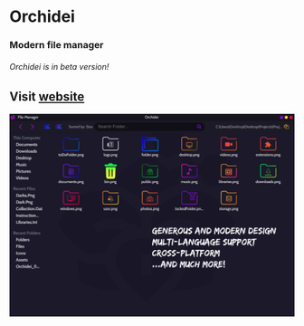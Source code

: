 # Orchidei

### Modern file manager

###### Orchidei is in beta version!

## Visit [website](https://orchidei.netlify.app/)

![Orchidei Preview](./preview.png)
